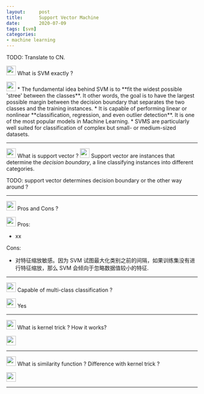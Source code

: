 ```yaml
---
layout:     post
title:      Support Vector Machine
date:       2020-07-09
tags: [svm]
categories: 
- machine learning
---
```

TODO: Translate to CN. 

<img src='https://i.loli.net/2020/07/05/bqkGNJBm1phjI32.png' width='25px'> What is SVM exactly ?

<img src='https://i.loli.net/2020/07/05/ku4QMPcK6gdDpLN.png' width='25px'> 
* The fundamental idea behind SVM is to **fit the widest possible 'stree' between the classes**. It other words, the goal is to have the largest possible margin between the decision boundary that separates the two classes and the training instances.
* It is capable of performing linear or nonlinear **classification, regression, and even outlier detection**. It is one of the most popular models in Machine Learning.
* SVMS are particularly well suited for classification of complex but small- or medium-sized datasets.


--- 

<img src='https://i.loli.net/2020/07/05/bqkGNJBm1phjI32.png' width='25px'> What is support vector ?
<img src='https://i.loli.net/2020/07/05/ku4QMPcK6gdDpLN.png' width='25px'>  Support vector are instances that determine the *decision boundary*, a line classifying instances into different categories. 

TODO: support vector determines decision boundary or the other way around ?

--- 

<img src='https://i.loli.net/2020/07/05/bqkGNJBm1phjI32.png' width='25px'> Pros and Cons ?

<img src='https://i.loli.net/2020/07/05/ku4QMPcK6gdDpLN.png' width='25px'> Pros:
* xx

Cons:
* 对特征缩放敏感。因为 SVM 试图最大化类别之前的间隔，如果训练集没有进行特征缩放，那么 SVM 会倾向于忽略数据值较小的特征.


--- 

<img src='https://i.loli.net/2020/07/05/bqkGNJBm1phjI32.png' width='25px'> Capable of multi-class classification ?

<img src='https://i.loli.net/2020/07/05/ku4QMPcK6gdDpLN.png' width='25px'> Yes

--- 

<img src='https://i.loli.net/2020/07/05/bqkGNJBm1phjI32.png' width='25px'> What is kernel trick ? How it works?

<img src='https://i.loli.net/2020/07/05/ku4QMPcK6gdDpLN.png' width='25px'> 

--- 

<img src='https://i.loli.net/2020/07/05/bqkGNJBm1phjI32.png' width='25px'> What is similarity function ? Difference with kernel trick ?

<img src='https://i.loli.net/2020/07/05/ku4QMPcK6gdDpLN.png' width='25px'> 

--- 

